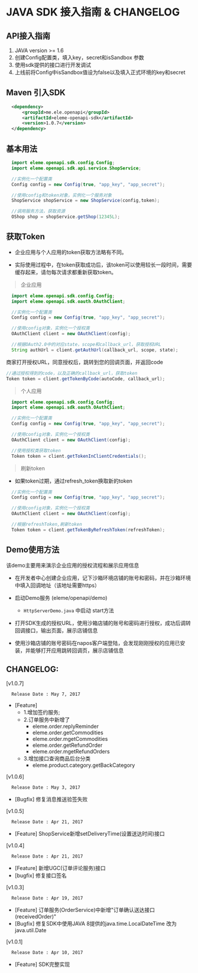 # JAVA SDK 接入指南 & CHANGELOG

## API接入指南
  1. JAVA version >= 1.6
  2. 创建Config配置类，填入key，secret和isSandbox 参数
  3. 使用sdk提供的接口进行开发调试
  4. 上线前将Config中isSandbox值设为false以及填入正式环境的key和secret

## Maven 引入SDK
```xml
  <dependency>
      <groupId>me.ele.openapi</groupId>
      <artifactId>eleme-openapi-sdk</artifactId>
      <version>1.0.7</version>
  </dependency>
```
## 基本用法
```java
  import eleme.openapi.sdk.config.Config;
  import eleme.openapi.sdk.api.service.ShopService;

  //实例化一个配置类
  Config config = new Config(true, "app_key", "app_secret");

  //使用config和token对象，实例化一个服务对象
  ShopService shopService = new ShopService(config,token);

  //调用服务方法，获取资源
  OShop shop = shopService.getShop(12345L);

```

## 获取Token
- 企业应用与个人应用的token获取方法略有不同。

- 实际使用过程中，在token获取成功后，该token可以使用较长一段时间，需要缓存起来，请勿每次请求都重新获取token。

> 企业应用

```java
  import eleme.openapi.sdk.config.Config;
  import eleme.openapi.sdk.oauth.OAuthClient;

  //实例化一个配置类
  Config config = new Config(true, "app_key", "app_secret");

  //使用config对象，实例化一个授权类
  OAuthClient client = new OAuthClient(config);

  //根据OAuth2.0中的对应state，scope和callback_url，获取授权URL
  String authUrl = client.getAuthUrl(callback_url, scope, state);

  ```
  商家打开授权URL，同意授权后，跳转到您的回调页面，并返回code

  ```java
  //通过授权得到的code，以及正确的callback_url，获取token
  Token token = client.getTokenByCode(autoCode, callback_url);
```
> 个人应用

```java
  import eleme.openapi.sdk.config.Config;
  import eleme.openapi.sdk.oauth.OAuthClient;

  //实例化一个配置类
  Config config = new Config(true, "app_key", "app_secret");

  //使用config对象，实例化一个授权类
  OAuthClient client = new OAuthClient(config);

  //使用授权类获取token
  Token token = client.getTokenInClientCredentials();

```

> 刷新token

- 如果token过期，通过refresh_token换取新的token

```java
  //实例化一个配置类
  Config config = new Config(true, "app_key", "app_secret");

  //使用config对象，实例化一个授权类
  OAuthClient client = new OAuthClient(config);

  //根据refreshToken,刷新token
  Token token = client.getTokenByRefreshToken(refreshToken);

```

## Demo使用方法

该demo主要用来演示企业应用的授权流程和展示应用信息
- 在开发者中心创建企业应用，记下沙箱环境店铺的账号和密码，并在沙箱环境中填入回调地址（该地址需要https）

- 启动Demo服务 (eleme/openapi/demo)
  - `HttpServerDemo.java` 中启动 start方法

- 打开SDK生成的授权URL，使用沙箱店铺的账号和密码进行授权，成功后调转回调接口，输出页面，展示店铺信息

- 使用沙箱店铺的账号密码在napos客户端登陆，会发现刚刚授权的应用已安装，并能够打开应用跳转回调页，展示店铺信息

## CHANGELOG:

[v1.0.7]
```
  Release Date : May 7, 2017
```
- [Feature] 
  - 1.增加签约服务; 
  - 2.订单服务中新增了 
     - eleme.order.replyReminder 
     - eleme.order.getCommodities 
     - eleme.order.mgetCommodities 
     - eleme.order.getRefundOrder 
     - eleme.order.mgetRefundOrders 
  - 3.增加接口查询商品后台分类 
     - eleme.product.category.getBackCategory

[v1.0.6]
```
  Release Date : May 3, 2017
```
- [Bugfix] 修复消息推送验签失败


[v1.0.5]
```
  Release Date : Apr 21, 2017
```
- [Feature] ShopService新增setDeliveryTime(设置送达时间)接口

[v1.0.4]
```
  Release Date : Apr 21, 2017
```
- [Feature] 新增UGC(订单评论服务)接口
- [bugfix] 修复接口签名

[v1.0.3]
```
  Release Date : Apr 19, 2017
```
- [Feature] 订单服务(OrderService)中新增"订单确认送达接口(receivedOrder)"
- [Bugfix] 修复SDK中使用JAVA 8提供的java.time.LocalDateTime 改为java.util.Date


[v1.0.1]
```
  Release Date : Apr 10, 2017
```
- [Feature] SDK完整实现
